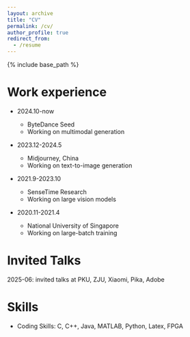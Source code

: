 ```yaml
---
layout: archive
title: "CV"
permalink: /cv/
author_profile: true
redirect_from:
  - /resume
---
```


{% include base_path %}


Work experience
======
* 2024.10-now
  * ByteDance Seed
  * Working on multimodal generation

* 2023.12-2024.5
  * Midjourney, China
  * Working on text-to-image generation

* 2021.9-2023.10
  * SenseTime Research
  * Working on large vision models
 
* 2020.11-2021.4
  * National University of Singapore
  * Working on large-batch training
 
**Invited Talks**
======
2025-06: invited talks at PKU, ZJU, Xiaomi, Pika, Adobe

  
Skills
======
* Coding Skills:  C, C++, Java, MATLAB, Python, Latex, FPGA



